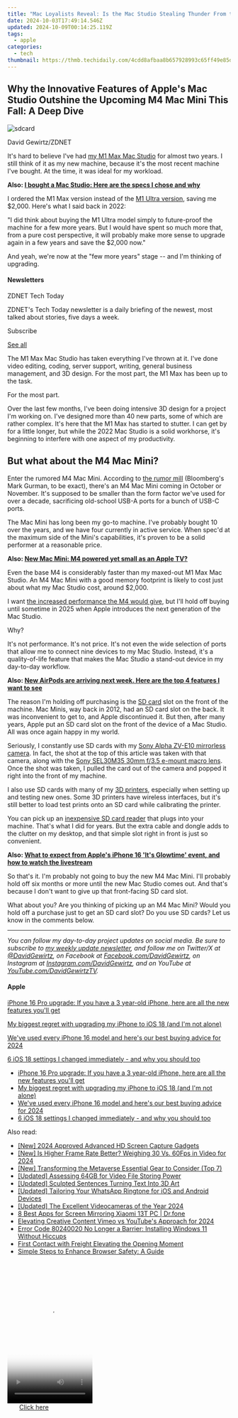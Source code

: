 ```yaml
---
title: "Mac Loyalists Reveal: Is the Mac Studio Stealing Thunder From the Anticipated M4 Mac Mini?"
date: 2024-10-03T17:49:14.546Z
updated: 2024-10-09T00:14:25.119Z
tags:
  - apple
categories:
  - tech
thumbnail: https://thmb.techidaily.com/4cdd8afbaa8b657928993c65ff49e85d13ed5759387c65adfd46afd484910746.jpg
---
```


## Why the Innovative Features of Apple's Mac Studio Outshine the Upcoming M4 Mac Mini This Fall: A Deep Dive

![sdcard](https://www.zdnet.com/a/img/resize/b870e3756451486efe6a9e811bb5ff751134db36/2024/09/04/439a992d-c560-4d5c-b628-e8f31b44ba3b/sdcard.jpg?auto=webp&width=1280)

David Gewirtz/ZDNET

It's hard to believe I've had [my M1 Max Mac Studio](https://www.zdnet.com/article/i-bought-a-mac-studio-here-are-the-specs-i-chose-and-why/) for almost two years. I still think of it as my new machine, because it's the most recent machine I've bought. At the time, it was ideal for my workload.

**Also: [I bought a Mac Studio: Here are the specs I chose and why](https://www.zdnet.com/article/i-bought-a-mac-studio-here-are-the-specs-i-chose-and-why/)**

I ordered the M1 Max version instead of the [M1 Ultra version](https://www.zdnet.com/article/apple-mac-studio-review/), saving me $2,000\. Here's what I said back in 2022: 

"I did think about buying the M1 Ultra model simply to future-proof the machine for a few more years. But I would have spent so much more that, from a pure cost perspective, it will probably make more sense to upgrade again in a few years and save the $2,000 now."

And yeah, we're now at the "few more years" stage -- and I'm thinking of upgrading. 

#### Newsletters

ZDNET Tech Today

ZDNET's Tech Today newsletter is a daily briefing of the newest, most talked about stories, five days a week.

 Subscribe

[See all](https://www.zdnet.com/newsletters/)

The M1 Max Mac Studio has taken everything I've thrown at it. I've done video editing, coding, server support, writing, general business management, and 3D design. For the most part, the M1 Max has been up to the task. 

For the most part. 

Over the last few months, I've been doing intensive 3D design for a project I'm working on. I've designed more than 40 new parts, some of which are rather complex. It's here that the M1 Max has started to stutter. I can get by for a little longer, but while the 2022 Mac Studio is a solid workhorse, it's beginning to interfere with one aspect of my productivity. 

##  But what about the M4 Mac Mini?

Enter the rumored M4 Mac Mini. According to [the rumor mill](https://www.zdnet.com/article/new-mac-mini-m4-powered-yet-small-as-an-apple-tv/) (Bloomberg's Mark Gurman, to be exact), there's an M4 Mac Mini coming in October or November. It's supposed to be smaller than the form factor we've used for over a decade, sacrificing old-school USB-A ports for a bunch of USB-C ports. 

The Mac Mini has long been my go-to machine. I've probably bought 10 over the years, and we have four currently in active service. When spec'd at the maximum side of the Mini's capabilities, it's proven to be a solid performer at a reasonable price. 

**Also: [New Mac Mini: M4 powered yet small as an Apple TV?](https://www.zdnet.com/article/new-mac-mini-m4-powered-yet-small-as-an-apple-tv/)**

Even the base M4 is considerably faster than my maxed-out M1 Max Mac Studio. An M4 Mac Mini with a good memory footprint is likely to cost just about what my Mac Studio cost, around $2,000\. 

I want [the increased performance the M4 would give](https://www.zdnet.com/article/inside-ipad-pros-new-outrageously-powerful-m4-chip-designed-for-ai-workloads/), but I'll hold off buying until sometime in 2025 when Apple introduces the next generation of the Mac Studio. 

Why? 

It's not performance. It's not price. It's not even the wide selection of ports that allow me to connect nine devices to my Mac Studio. Instead, it's a quality-of-life feature that makes the Mac Studio a stand-out device in my day-to-day workflow. 

**Also: [New AirPods are arriving next week. Here are the top 4 features I want to see](https://www.zdnet.com/article/new-airpods-are-arriving-next-week-here-are-the-top-4-features-i-want-to-see/)**

The reason I'm holding off purchasing is the [SD card](https://www.zdnet.com/article/best-microsd-card/) slot on the front of the machine. Mac Minis, way back in 2012, had an SD card slot on the back. It was inconvenient to get to, and Apple discontinued it. But then, after many years, Apple put an SD card slot on the front of the device of a Mac Studio. All was once again happy in my world.

Seriously, I constantly use SD cards with my [Sony Alpha ZV-E10 mirrorless camera](https://buy.geni.us/Proxy.ashx?TSID=368250&GR%5FURL=https%3A%2F%2Fwww.amazon.com%2FSony-ZV-E10-Mirrorless-16-50mm-Shoulder%2Fdp%2FB0BLJRHSH7%3Ftag%3Dzd-buy-button-20%26ascsubtag%3D%5F%5FCOM%5FCLICK%5FID%5F%5F%7C4919d8c9-d5e1-4cd3-a961-adddff6fc374%7Cdtp&dtb=1). In fact, the shot at the top of this article was taken with that camera, along with the [Sony SEL30M35 30mm f/3.5 e-mount macro lens](https://buy.geni.us/Proxy.ashx?TSID=368250&GR%5FURL=https%3A%2F%2Fwww.amazon.com%2FSony-SEL30M35-mount-Macro-Fixed%2Fdp%2FB0054I54JU%3Ftag%3Dzd-buy-button-20%26ascsubtag%3D%5F%5FCOM%5FCLICK%5FID%5F%5F%7C4919d8c9-d5e1-4cd3-a961-adddff6fc374%7Cdtp&dtb=1). Once the shot was taken, I pulled the card out of the camera and popped it right into the front of my machine. 

I also use SD cards with many of my [3D printers](https://www.zdnet.com/article/best-cheap-3d-printer/), especially when setting up and testing new ones. Some 3D printers have wireless interfaces, but it's still better to load test prints onto an SD card while calibrating the printer. 

You can pick up an [inexpensive SD card reader](https://buy.geni.us/Proxy.ashx?TSID=368250&GR%5FURL=http%3A%2F%2Fwww.amazon.com%2FMemory-Reader-BENFEI-USB-C-Adapter%2Fdp%2FB08P517NW5%3Ftag%3Dzd-buy-button-20%26ascsubtag%3D%5F%5FCOM%5FCLICK%5FID%5F%5F%7C4919d8c9-d5e1-4cd3-a961-adddff6fc374%7Cdtp&dtb=1) that plugs into your machine. That's what I did for years. But the extra cable and dongle adds to the clutter on my desktop, and that simple slot right in front is just so convenient. 

**Also: [What to expect from Apple's iPhone 16 'It's Glowtime' event, and how to watch the livestream](https://www.zdnet.com/article/what-to-expect-from-apples-iphone-16-its-glowtime-event-and-how-to-watch-the-livestream/)**

So that's it. I'm probably not going to buy the new M4 Mac Mini. I'll probably hold off six months or more until the new Mac Studio comes out. And that's because I don't want to give up that front-facing SD card slot. 

What about you? Are you thinking of picking up an M4 Mac Mini? Would you hold off a purchase just to get an SD card slot? Do you use SD cards? Let us know in the comments below. 

---

_You can follow my day-to-day project updates on social media. Be sure to subscribe to [my weekly update newsletter](https://advancedgeekery.substack.com/), and follow me on Twitter/X at [@DavidGewirtz](https://twitter.com/davidgewirtz), on Facebook at [Facebook.com/DavidGewirtz](https://www.facebook.com/davidgewirtz), on Instagram at [Instagram.com/DavidGewirtz](https://www.instagram.com/DavidGewirtz/), and on YouTube at [YouTube.com/DavidGewirtzTV](https://www.youtube.com/user/DavidGewirtzTV)._

#### Apple

[iPhone 16 Pro upgrade: If you have a 3 year-old iPhone, here are all the new features you'll get](https://www.zdnet.com/article/iphone-16-pro-and-pro-max-hands-on/ "iPhone 16 Pro upgrade: If you have a 3 year-old iPhone, here are all the new features you'll get")

[My biggest regret with upgrading my iPhone to iOS 18 (and I'm not alone)](https://www.zdnet.com/article/my-biggest-regret-with-upgrading-my-iphone-to-ios-18-and-im-not-alone/ "My biggest regret with upgrading my iPhone to iOS 18 (and I'm not alone)")

[We've used every iPhone 16 model and here's our best buying advice for 2024](https://www.zdnet.com/article/iphone-16-pro-max-buying-advice-2024/ "We've used every iPhone 16 model and here's our best buying advice for 2024")

[6 iOS 18 settings I changed immediately - and why you should too](https://www.zdnet.com/article/6-ios-18-settings-i-changed-immediately-and-why-you-should-too/ "6 iOS 18 settings I changed immediately - and why you should too")

* [iPhone 16 Pro upgrade: If you have a 3 year-old iPhone, here are all the new features you'll get](https://www.zdnet.com/article/iphone-16-pro-and-pro-max-hands-on/ "iPhone 16 Pro upgrade: If you have a 3 year-old iPhone, here are all the new features you'll get")
* [My biggest regret with upgrading my iPhone to iOS 18 (and I'm not alone)](https://www.zdnet.com/article/my-biggest-regret-with-upgrading-my-iphone-to-ios-18-and-im-not-alone/ "My biggest regret with upgrading my iPhone to iOS 18 (and I'm not alone)")
* [We've used every iPhone 16 model and here's our best buying advice for 2024](https://www.zdnet.com/article/iphone-16-pro-max-buying-advice-2024/ "We've used every iPhone 16 model and here's our best buying advice for 2024")
* [6 iOS 18 settings I changed immediately - and why you should too](https://www.zdnet.com/article/6-ios-18-settings-i-changed-immediately-and-why-you-should-too/ "6 iOS 18 settings I changed immediately - and why you should too")

<ins class="adsbygoogle"
     style="display:block"
     data-ad-format="autorelaxed"
     data-ad-client="ca-pub-7571918770474297"
     data-ad-slot="1223367746"></ins>

<ins class="adsbygoogle"
     style="display:block"
     data-ad-client="ca-pub-7571918770474297"
     data-ad-slot="8358498916"
     data-ad-format="auto"
     data-full-width-responsive="true"></ins>

<span class="atpl-alsoreadstyle">Also read:</span>
<div><ul>
<li><a href="https://screen-capture.techidaily.com/new-2024-approved-advanced-hd-screen-capture-gadgets/"><u>[New] 2024 Approved Advanced HD Screen Capture Gadgets</u></a></li>
<li><a href="https://screen-activity-recording.techidaily.com/new-is-higher-frame-rate-better-weighing-30-vs-60fps-in-video-for-2024/"><u>[New] Is Higher Frame Rate Better? Weighing 30 Vs. 60Fps in Video for 2024</u></a></li>
<li><a href="https://some-tips.techidaily.com/new-transforming-the-metaverse-essential-gear-to-consider-top-7/"><u>[New] Transforming the Metaverse Essential Gear to Consider (Top 7)</u></a></li>
<li><a href="https://fox-access.techidaily.com/updated-assessing-64gb-for-video-file-storing-power/"><u>[Updated] Assessing 64GB for Video File Storing Power</u></a></li>
<li><a href="https://some-tips.techidaily.com/updated-sculpted-sentences-turning-text-into-3d-art/"><u>[Updated] Sculpted Sentences Turning Text Into 3D Art</u></a></li>
<li><a href="https://some-tips.techidaily.com/updated-tailoring-your-whatsapp-ringtone-for-ios-and-android-devices/"><u>[Updated] Tailoring Your WhatsApp Ringtone for iOS and Android Devices</u></a></li>
<li><a href="https://some-tips.techidaily.com/updated-the-excellent-videocameras-of-the-year-2024/"><u>[Updated] The Excellent Videocameras of the Year 2024</u></a></li>
<li><a href="https://screen-mirror.techidaily.com/8-best-apps-for-screen-mirroring-xiaomi-13t-pc-drfone-by-drfone-android/"><u>8 Best Apps for Screen Mirroring Xiaomi 13T PC | Dr.fone</u></a></li>
<li><a href="https://youtube-lab.techidaily.com/ting-creative-content-vimeo-vs-youtubes-approach-for-2024/"><u>Elevating Creative Content Vimeo vs YouTube's Approach for 2024</u></a></li>
<li><a href="https://common-error.techidaily.com/error-code-80240020-no-longer-a-barrier-installing-windows-11-without-hiccups/"><u>Error Code 80240020 No Longer a Barrier: Installing Windows 11 Without Hiccups</u></a></li>
<li><a href="https://article-tips.techidaily.com/first-contact-with-freight-elevating-the-opening-moment/"><u>First Contact with Freight Elevating the Opening Moment</u></a></li>
<li><a href="https://tech-recovery.techidaily.com/simple-steps-to-enhance-browser-safety-a-guide/"><u>Simple Steps to Enhance Browser Safety: A Guide</u></a></li>
</ul></div>

<!-- affiliate ads begin -->
<span id="1630055">
					<video width="192" height="320" style="cursor:pointer"
           poster="//a.impactradius-go.com/display-clicktoplayimage/1630055.png"
           onclick="if(!this.playClicked){this.play();this.setAttribute('controls',true);this.playClicked=true;}">
	   <source src="//a.impactradius-go.com/display-ad/18460-1630055">
	   <img src="//a.impactradius-go.com/display-clicktoplayimage/1630055.png" style="border: none; height: 100%; width: 100%; object-fit: contain">
	</video>
	<div style="width:120px;text-align:center"><a href="javascript:window.open(decodeURIComponent('https%3A%2F%2Fcaperobbin.sjv.io%2Fc%2F5597632%2F1630055%2F18460'), '_blank');void(0);">Click here</a></div>
</span>
<img height="0" width="0" src="https://imp.pxf.io/i/5597632/1630055/18460" style="position:absolute;visibility:hidden;" border="0" />
<!-- affiliate ads end -->

